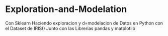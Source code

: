 # Exploration-and-Modelation
Con Sklearn
Haciendo exploracion y d=modelacion de Datos en Python con el Dataset de IRIS()
Junto con las Librerias pandas y matplotlib
